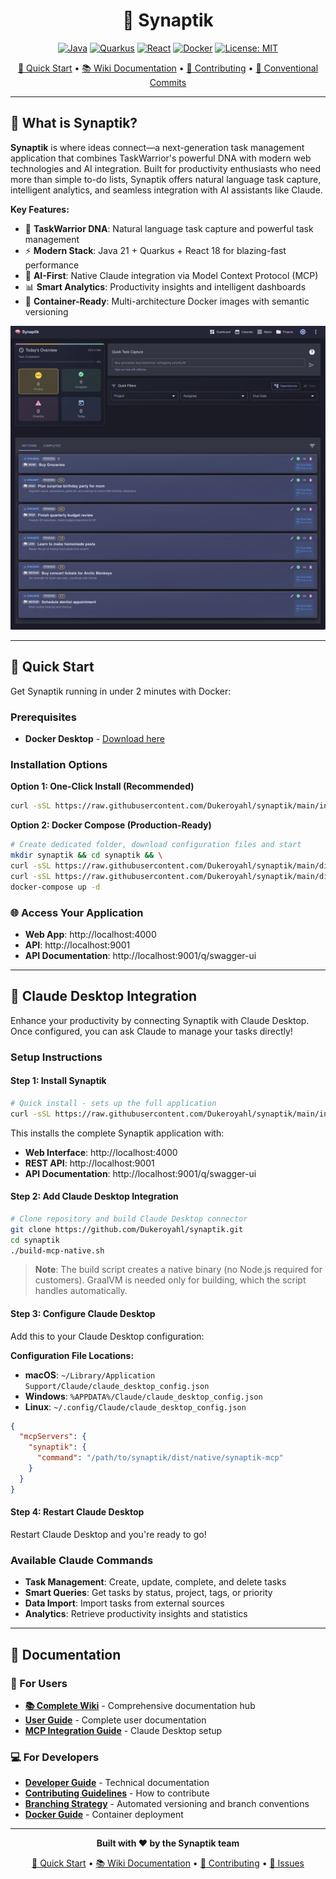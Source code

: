 <div align="center">

# 🧠 Synaptik

[![Java](https://img.shields.io/badge/Java-21+-orange.svg)](https://openjdk.java.net/)
[![Quarkus](https://img.shields.io/badge/Quarkus-3.6+-blue.svg)](https://quarkus.io/)
[![React](https://img.shields.io/badge/React-18+-61DAFB.svg)](https://reactjs.org/)
[![Docker](https://img.shields.io/docker/pulls/roudranil/synaptik?logo=docker&color=2496ED)](https://hub.docker.com/r/roudranil/synaptik)
[![License: MIT](https://img.shields.io/badge/License-MIT-yellow.svg)](https://opensource.org/licenses/MIT)

[🚀 Quick Start](#-quick-start) • [📚 Wiki Documentation](https://github.com/Dukeroyahl/Synaptik/wiki) • [🤝 Contributing](CONTRIBUTING.md) • [📝 Conventional Commits](https://github.com/Dukeroyahl/Synaptik/wiki/Conventional-Commits)

</div>

---

## 🎯 What is Synaptik?

**Synaptik** is where ideas connect—a next-generation task management application that combines TaskWarrior's powerful DNA with modern web technologies and AI integration. Built for productivity enthusiasts who need more than simple to-do lists, Synaptik offers natural language task capture, intelligent analytics, and seamless integration with AI assistants like Claude.

**Key Features:**
- 🧠 **TaskWarrior DNA**: Natural language task capture and powerful task management
- ⚡ **Modern Stack**: Java 21 + Quarkus + React 18 for blazing-fast performance
- 🤖 **AI-First**: Native Claude integration via Model Context Protocol (MCP)
- 📊 **Smart Analytics**: Productivity insights and intelligent dashboards
- 🐳 **Container-Ready**: Multi-architecture Docker images with semantic versioning

![Synaptik Application](docs/images/app-main.png)

---

## 🚀 Quick Start

Get Synaptik running in under 2 minutes with Docker:

### Prerequisites
- **Docker Desktop** - [Download here](https://www.docker.com/products/docker-desktop/)

### Installation Options

**Option 1: One-Click Install (Recommended)**
```bash
curl -sSL https://raw.githubusercontent.com/Dukeroyahl/synaptik/main/install.sh | bash
```

**Option 2: Docker Compose (Production-Ready)**
```bash
# Create dedicated folder, download configuration files and start
mkdir synaptik && cd synaptik && \
curl -sSL https://raw.githubusercontent.com/Dukeroyahl/synaptik/main/dist/docker-compose.yml -o docker-compose.yml && \
curl -sSL https://raw.githubusercontent.com/Dukeroyahl/synaptik/main/dist/docker/.env.example -o .env && \
docker-compose up -d
```

### 🌐 Access Your Application
- **Web App**: http://localhost:4000
- **API**: http://localhost:9001
- **API Documentation**: http://localhost:9001/q/swagger-ui


---

## 🤖 Claude Desktop Integration

Enhance your productivity by connecting Synaptik with Claude Desktop. Once configured, you can ask Claude to manage your tasks directly!

### Setup Instructions

#### Step 1: Install Synaptik
```bash
# Quick install - sets up the full application
curl -sSL https://raw.githubusercontent.com/Dukeroyahl/synaptik/main/install.sh | bash
```

This installs the complete Synaptik application with:
- **Web Interface**: http://localhost:4000
- **REST API**: http://localhost:9001  
- **API Documentation**: http://localhost:9001/q/swagger-ui

#### Step 2: Add Claude Desktop Integration
```bash
# Clone repository and build Claude Desktop connector
git clone https://github.com/Dukeroyahl/synaptik.git
cd synaptik
./build-mcp-native.sh
```

> **Note**: The build script creates a native binary (no Node.js required for customers). GraalVM is needed only for building, which the script handles automatically.

#### Step 3: Configure Claude Desktop
Add this to your Claude Desktop configuration:

**Configuration File Locations:**
- **macOS**: `~/Library/Application Support/Claude/claude_desktop_config.json`
- **Windows**: `%APPDATA%/Claude/claude_desktop_config.json`
- **Linux**: `~/.config/Claude/claude_desktop_config.json`

```json
{
  "mcpServers": {
    "synaptik": {
      "command": "/path/to/synaptik/dist/native/synaptik-mcp"
    }
  }
}
```

#### Step 4: Restart Claude Desktop
Restart Claude Desktop and you're ready to go!

### Available Claude Commands
- **Task Management**: Create, update, complete, and delete tasks
- **Smart Queries**: Get tasks by status, project, tags, or priority
- **Data Import**: Import tasks from external sources
- **Analytics**: Retrieve productivity insights and statistics

---

## 📖 Documentation

### 👥 For Users
- **[📚 Complete Wiki](https://github.com/Dukeroyahl/Synaptik/wiki)** - Comprehensive documentation hub
- **[User Guide](https://github.com/Dukeroyahl/Synaptik/wiki/User-Guide)** - Complete user documentation
- **[MCP Integration Guide](https://github.com/Dukeroyahl/Synaptik/wiki/MCP-Server)** - Claude Desktop setup

### 💻 For Developers  
- **[Developer Guide](https://github.com/Dukeroyahl/Synaptik/wiki/Developer-Guide)** - Technical documentation
- **[Contributing Guidelines](CONTRIBUTING.md)** - How to contribute
- **[Branching Strategy](docs/BRANCHING_STRATEGY.md)** - Automated versioning and branch conventions
- **[Docker Guide](https://github.com/Dukeroyahl/Synaptik/wiki/Docker-Guide)** - Container deployment

---

<div align="center">

**Built with ❤️ by the Synaptik team**

[🚀 Quick Start](#-quick-start) • [📚 Wiki Documentation](https://github.com/Dukeroyahl/Synaptik/wiki) • [🤝 Contributing](CONTRIBUTING.md) • [📝 Issues](https://github.com/Dukeroyahl/Synaptik/issues)

</div>
